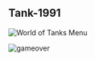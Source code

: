 ## Tank-1991

![World of Tanks Menu](https://github.com/user-attachments/assets/d895dadc-62c7-42c4-a239-69d82278a880)

![gameover](https://github.com/user-attachments/assets/88e923f7-4963-4d95-ac6d-031697ab2d00)
